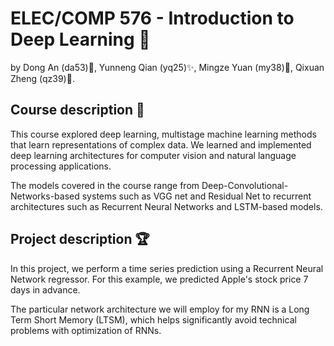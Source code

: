 # ELEC/COMP 576 - Introduction to Deep Learning 🎄
 by Dong An (da53)💛, Yunneng Qian (yq25)✨, Mingze Yuan (my38)🥝, Qixuan Zheng (qz39)🐰.
 
## Course description 🏅

This course explored deep learning, multistage machine learning methods that learn representations of complex data. We learned and implemented deep learning architectures for computer vision and natural language processing applications. 

The models covered in the course range from Deep-Convolutional-Networks-based systems such as VGG net and Residual Net to recurrent architectures such as Recurrent Neural Networks and LSTM-based models.

## Project description 🏆

In this project, we perform a time series prediction using a Recurrent Neural Network regressor. For this example, we predicted Apple's stock price 7 days in advance.

The particular network architecture we will employ for my RNN is a Long Term Short Memory (LTSM), which helps significantly avoid technical problems with optimization of RNNs.
